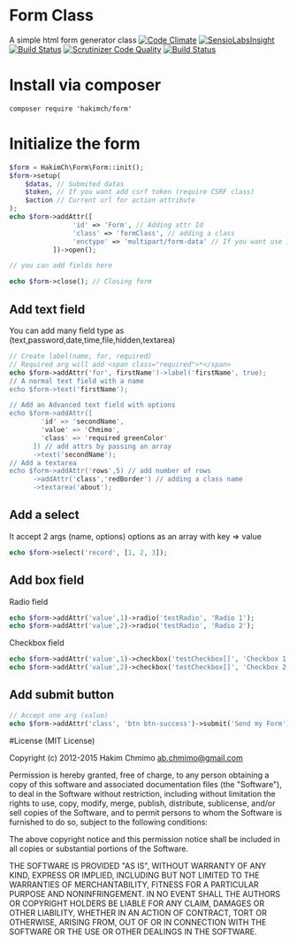 # Form Class
A simple html form generator class
[![Code Climate](https://codeclimate.com/github/HakimCh/Form/badges/gpa.svg)](https://codeclimate.com/github/HakimCh/Form)
[![SensioLabsInsight](https://insight.sensiolabs.com/projects/c95d4bcb-9bef-4292-8d3a-e64baffd8794/small.png)](https://insight.sensiolabs.com/projects/c95d4bcb-9bef-4292-8d3a-e64baffd8794)
[![Build Status](https://travis-ci.org/HakimCh/Form.svg?branch=master)](https://travis-ci.org/HakimCh/Form)
[![Scrutinizer Code Quality](https://scrutinizer-ci.com/g/HakimCh/Form/badges/quality-score.png?b=master)](https://scrutinizer-ci.com/g/HakimCh/Form/?branch=master)
[![Build Status](https://scrutinizer-ci.com/g/HakimCh/Form/badges/build.png?b=master)](https://scrutinizer-ci.com/g/HakimCh/Form/build-status/master)

# Install via composer
````code
composer require 'hakimch/form'
````

# Initialize the form
````php
$form = HakimCh\Form\Form::init();
$form->setup(
    $datas, // Submited datas
    $token, // If you want add csrf token (require CSRF class)
    $action // Current url for action attribute
);
echo $form->addAttr([
                'id' => 'Form', // Adding attr Id
                'class' => 'formClass', // adding a class
                'enctype' => 'multipart/form-data' // If you want use it for upload some files
           ])->open();

// you can add fields here

echo $form->close(); // Closing form
````
## Add text field
You can add many field type as (text,password,date,time,file,hidden,textarea)
````php
// Create label(name, for, required)
// Required arg will add <span class="required">*</span>
echo $form->addAttr('for', firstName')->label('firstName', true);
// A normal text field with a name
echo $form->text('firstName');

// Add an Advanced text field with options
echo $form->addAttr([
        'id' => 'secondName',
        'value' => 'Chmimo',
        'class' => 'required greenColor'
      ]) // add attrs by passing an array
      ->text('secondName');
// Add a textarea
echo $form->addAttr('rows',5) // add number of rows
      ->addAttr('class','redBorder') // adding a class name
      ->textarea('about');
````

## Add a select
It accept 2 args (name, options) options as an array with key => value
````php
echo $form->select('record', [1, 2, 3]);
````

## Add box field
Radio field
````php
echo $form->addAttr('value',1)->radio('testRadio', 'Radio 1');
echo $form->addAttr('value',2)->radio('testRadio', 'Radio 2');
````

Checkbox field
````php
echo $form->addAttr('value',1)->checkbox('testCheckbox[]', 'Checkbox 1');
echo $form->addAttr('value',2)->checkbox('testCheckbox[]', 'Checkbox 2');
````

## Add submit button
````php
// Accept one arg (value)
echo $form->addAttr('class', 'btn btn-success')->submit('Send my Form');
````

#License
(MIT License)

Copyright (c) 2012-2015 Hakim Chmimo ab.chmimo@gmail.com

Permission is hereby granted, free of charge, to any person obtaining a copy of this software and associated documentation files (the "Software"), to deal in the Software without restriction, including without limitation the rights to use, copy, modify, merge, publish, distribute, sublicense, and/or sell copies of the Software, and to permit persons to whom the Software is furnished to do so, subject to the following conditions:

The above copyright notice and this permission notice shall be included in all copies or substantial portions of the Software.

THE SOFTWARE IS PROVIDED "AS IS", WITHOUT WARRANTY OF ANY KIND, EXPRESS OR IMPLIED, INCLUDING BUT NOT LIMITED TO THE WARRANTIES OF MERCHANTABILITY, FITNESS FOR A PARTICULAR PURPOSE AND NONINFRINGEMENT. IN NO EVENT SHALL THE AUTHORS OR COPYRIGHT HOLDERS BE LIABLE FOR ANY CLAIM, DAMAGES OR OTHER LIABILITY, WHETHER IN AN ACTION OF CONTRACT, TORT OR OTHERWISE, ARISING FROM, OUT OF OR IN CONNECTION WITH THE SOFTWARE OR THE USE OR OTHER DEALINGS IN THE SOFTWARE.
